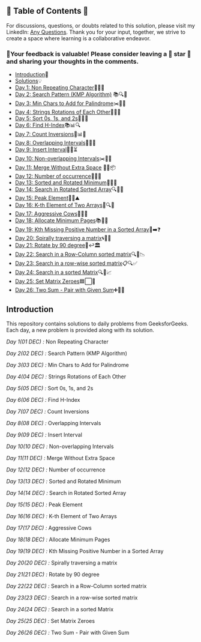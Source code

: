 ## 📜 Table of Contents 📜

For discussions, questions, or doubts related to this solution, please visit my LinkedIn: [Any Questions](https://www.linkedin.com/in/het-patel-8b110525a/). Thank you for your input, together, we strive to create a space where learning is a collaborative endeavor.

### 🔮Your feedback is valuable! Please consider leaving a 🌟 star 🌟 and sharing your thoughts in the comments.

- [Introduction](https://github.com/Hunterdii/GeeksforGeeks-POTD/blob/main/README.md)📝
- [Solutions](https://github.com/Hunterdii/GeeksforGeeks-POTD/tree/main/December%202024%20GFG%20SOLUTION)💡
- [Day 1: Non Repeating Character](https://github.com/Hunterdii/GeeksforGeeks-POTD/blob/main/December%202024%20GFG%20SOLUTION/01(Dec)%20Non%20Repeating%20Character.md)🔢📝💭
- [Day 2: Search Pattern (KMP Algorithm)](https://github.com/Hunterdii/GeeksforGeeks-POTD/blob/main/December%202024%20GFG%20SOLUTION/02(Dec)%20Search%20Pattern%20(KMP-Algorithm).md) 📚🔍🧠
- [Day 3: Min Chars to Add for Palindrome](https://github.com/Hunterdii/GeeksforGeeks-POTD/blob/main/December%202024%20GFG%20SOLUTION/03(Dec)%20Min%20Chars%20to%20Add%20for%20Palindrome.md)✂️💬🔠
- [Day 4: Strings Rotations of Each Other](https://github.com/Hunterdii/GeeksforGeeks-POTD/blob/main/December%202024%20GFG%20SOLUTION/04(Dec)%20Strings%20Rotations%20of%20Each%20Other.md)🔄🔠🌀
- [Day 5: Sort 0s, 1s, and 2s](https://github.com/Hunterdii/GeeksforGeeks-POTD/blob/main/December%202024%20GFG%20SOLUTION/05(Dec)%20Sort%200s%2C%201s%20and%202s.md)🚦🔢🎨
- [Day 6: Find H-Index](https://github.com/Hunterdii/GeeksforGeeks-POTD/blob/main/December%202024%20GFG%20SOLUTION/06(Dec)%20Find%20H-Index.md)📚📊🔍
- [Day 7: Count Inversions](https://github.com/Hunterdii/GeeksforGeeks-POTD/blob/main/December%202024%20GFG%20SOLUTION/07(Dec)%20Count%20Inversions.md)🔄📊🔢
- [Day 8: Overlapping Intervals](https://github.com/Hunterdii/GeeksforGeeks-POTD/blob/main/December%202024%20GFG%20SOLUTION/08(Dec)%20Overlapping%20Intervals.md)📅⏰🔁
- [Day 9: Insert Interval](https://github.com/Hunterdii/GeeksforGeeks-POTD/blob/main/December%202024%20GFG%20SOLUTION/09(Dec)%20Insert%20Interval.md)📝🔲⏳
- [Day 10: Non-overlapping Intervals](https://github.com/Hunterdii/GeeksforGeeks-POTD/blob/main/December%202024%20GFG%20SOLUTION/10(Dec)%20Non-overlapping%20Intervals.md)✂️🔗✅
- [Day 11: Merge Without Extra Space](https://github.com/Hunterdii/GeeksforGeeks-POTD/blob/main/December%202024%20GFG%20SOLUTION/11(Dec)%20Merge%20Without%20Extra%20Space.md) 📂🚫📦
- [Day 12: Number of occurrence](https://github.com/Hunterdii/GeeksforGeeks-POTD/blob/main/December%202024%20GFG%20SOLUTION/12(Dec)%20Number%20of%20occurrence.md)🧮📂📍
- [Day 13: Sorted and Rotated Minimum](https://github.com/Hunterdii/GeeksforGeeks-POTD/blob/main/December%202024%20GFG%20SOLUTION/13(Dec)%20Sorted%20and%20Rotated%20Minimum.md)🔢🔄🌐
- [Day 14: Search in Rotated Sorted Array](https://github.com/Hunterdii/GeeksforGeeks-POTD/blob/main/December%202024%20GFG%20SOLUTION/14(Dec)%20Search%20in%20Rotated%20Sorted%20Array.md)🔍📐🔑
- [Day 15: Peak Element](https://github.com/Hunterdii/GeeksforGeeks-POTD/blob/main/December%202024%20GFG%20SOLUTION/15(Dec)%20Peak%20element.md)🌄🔝⛰️
- [Day 16: K-th Element of Two Arrays](https://github.com/Hunterdii/GeeksforGeeks-POTD/blob/main/December%202024%20GFG%20SOLUTION/16(Dec)%20K-th%20element%20of%20two%20Arrays.md)🔢🔍🎯
- [Day 17: Aggressive Cows](https://github.com/Hunterdii/GeeksforGeeks-POTD/blob/main/December%202024%20GFG%20SOLUTION/17(Dec)%20Aggressive%20Cows.md)🐄🚜🐮
- [Day 18: Allocate Minimum Pages](https://github.com/Hunterdii/GeeksforGeeks-POTD/blob/main/December%202024%20GFG%20SOLUTION/18(Dec)%20Allocate%20Minimum%20Pages.md)📚📖📏
- [Day 19: Kth Missing Positive Number in a Sorted Array](https://github.com/Hunterdii/GeeksforGeeks-POTD/blob/main/December%202024%20GFG%20SOLUTION/19(Dec)%20Kth%20Missing%20Positive%20Number%20in%20a%20Sorted%20Array.md)🔢➡️❓
- [Day 20: Spirally traversing a matrix](https://github.com/Hunterdii/GeeksforGeeks-POTD/blob/main/December%202024%20GFG%20SOLUTION/20(Dec)%20Spirally%20traversing%20a%20matrix.md)🌀🔢🔄
- [Day 21: Rotate by 90 degree](https://github.com/Hunterdii/GeeksforGeeks-POTD/blob/main/December%202024%20GFG%20SOLUTION/21(Dec)%20Rotate%20by%2090%20degree.md)📐↩️🏛️
- [Day 22: Search in a Row-Column sorted matrix](https://github.com/Hunterdii/GeeksforGeeks-POTD/blob/main/December%202024%20GFG%20SOLUTION/22(Dec)%20Search%20in%20a%20Row-Column%20sorted%20matrix.md)🔍🔢📉
- [Day 23: Search in a row-wise sorted matrix](https://github.com/Hunterdii/GeeksforGeeks-POTD/blob/main/December%202024%20GFG%20SOLUTION/23(Dec)%20Search%20in%20a%20row-wise%20sorted%20matrix.md)📋🔍✅
- [Day 24: Search in a sorted Matrix](https://github.com/Hunterdii/GeeksforGeeks-POTD/blob/main/December%202024%20GFG%20SOLUTION/24(Dec)%20Search%20in%20a%20sorted%20Matrix.md)🔍🧮📈
- [Day 25: Set Matrix Zeroes](https://github.com/Hunterdii/GeeksforGeeks-POTD/blob/main/December%202024%20GFG%20SOLUTION/25(Dec)%20%20Set%20Matrix%20Zeroes.md)🟦⬜🔢
- [Day 26: Two Sum - Pair with Given Sum](https://github.com/Hunterdii/GeeksforGeeks-POTD/blob/main/December%202024%20GFG%20SOLUTION/26(Dec)%20Two%20Sum%20-%20Pair%20with%20Given%20Sum.md)➕🔢🧩

## Introduction

This repository contains solutions to daily problems from GeeksforGeeks. Each day, a new problem is provided along with its solution.

*Day 1(01 DEC) :* Non Repeating Character

*Day 2(02 DEC) :* Search Pattern (KMP Algorithm)

*Day 3(03 DEC) :* Min Chars to Add for Palindrome

*Day 4(04 DEC) :* Strings Rotations of Each Other

*Day 5(05 DEC) :* Sort 0s, 1s, and 2s

*Day 6(06 DEC) :* Find H-Index

*Day 7(07 DEC) :* Count Inversions

*Day 8(08 DEC) :* Overlapping Intervals

*Day 9(09 DEC) :* Insert Interval 

*Day 10(10 DEC) :* Non-overlapping Intervals

*Day 11(11 DEC) :* Merge Without Extra Space

*Day 12(12 DEC) :* Number of occurrence

*Day 13(13 DEC) :* Sorted and Rotated Minimum

*Day 14(14 DEC) :* Search in Rotated Sorted Array

*Day 15(15 DEC) :* Peak Element

*Day 16(16 DEC) :* K-th Element of Two Arrays

*Day 17(17 DEC) :* Aggressive Cows

*Day 18(18 DEC) :* Allocate Minimum Pages

*Day 19(19 DEC) :* Kth Missing Positive Number in a Sorted Array

*Day 20(20 DEC) :* Spirally traversing a matrix

*Day 21(21 DEC) :* Rotate by 90 degree

*Day 22(22 DEC) :* Search in a Row-Column sorted matrix

*Day 23(23 DEC) :* Search in a row-wise sorted matrix

*Day 24(24 DEC) :* Search in a sorted Matrix

*Day 25(25 DEC) :* Set Matrix Zeroes

*Day 26(26 DEC) :* Two Sum - Pair with Given Sum

